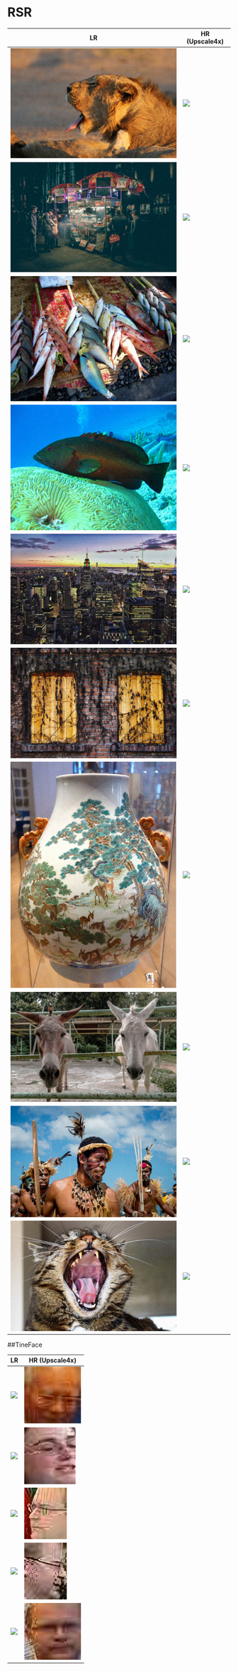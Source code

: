 # RSR

| LR | HR (Upscale4x) |
| ------------- | ------------- |
|<img src="./LWDIV2K/0901.png"> |<img src="./HRDIV2K/0901.png"> |
|<img src="./LWDIV2K/0902.png"> | <img src="./HRDIV2K/0902.png"> |
|<img src="./LWDIV2K/0903.png"> | <img src="./HRDIV2K/0903.png"> |
|<img src="./LWDIV2K/0904.png"> | <img src="./HRDIV2K/0904.png"> |
|<img src="./LWDIV2K/0905.png"> | <img src="./HRDIV2K/0905.png"> |
|<img src="./LWDIV2K/0906.png"> | <img src="./HRDIV2K/0906.png"> |
|<img src="./LWDIV2K/0907.png"> | <img src="./HRDIV2K/0907.png"> |
|<img src="./LWDIV2K/0908.png"> | <img src="./HRDIV2K/0908.png"> |
|<img src="./LWDIV2K/0909.png"> | <img src="./HRDIV2K/0909.png"> |
|<img src="./LWDIV2K/0910.png"> | <img src="./HRDIV2K/0910.png"> |

##TineFace

| LR | HR (Upscale4x) |
| ------------- | ------------- |
|<img src="./TinyFaceReal/9_27.png"> |<img src="./TinyFaceSR/9_27.png"> |
|<img src="./TinyFaceReal/5_22.png"> |<img src="./TinyFaceSR/5_22.png"> |
|<img src="./TinyFaceReal/1_93.png"> |<img src="./TinyFaceSR/1_93.png"> |
|<img src="./TinyFaceReal/1_64.png"> |<img src="./TinyFaceSR/1_64.png"> |
|<img src="./TinyFaceReal/1_189.png"> |<img src="./TinyFaceSR/1_189.png"> |


